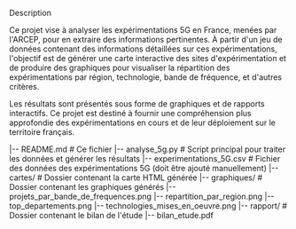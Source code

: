 Description

Ce projet vise à analyser les expérimentations 5G en France, menées par l'ARCEP, pour en extraire des informations pertinentes. À partir d'un jeu de données contenant des informations détaillées sur ces expérimentations, l'objectif est de générer une carte interactive des sites d'expérimentation et de produire des graphiques pour visualiser la répartition des expérimentations par région, technologie, bande de fréquence, et d'autres critères.

Les résultats sont présentés sous forme de graphiques et de rapports interactifs. Ce projet est destiné à fournir une compréhension plus approfondie des expérimentations en cours et de leur déploiement sur le territoire français.



|-- README.md                  # Ce fichier
|-- analyse_5g.py               # Script principal pour traiter les données et générer les résultats
|-- experimentations_5G.csv     # Fichier des données des expérimentations 5G (doit être ajouté manuellement)
|-- cartes/                     # Dossier contenant la carte HTML générée
|-- graphiques/                 # Dossier contenant les graphiques générés
    |-- projets_par_bande_de_frequences.png
    |-- repartition_par_region.png
    |-- top_departements.png
    |-- technologies_mises_en_oeuvre.png
|-- rapport/                    # Dossier contenant le bilan de l'étude
    |-- bilan_etude.pdf

